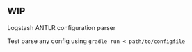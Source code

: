 ## WIP

Logstash ANTLR configuration parser

Test parse any config using `gradle run < path/to/configfile`
